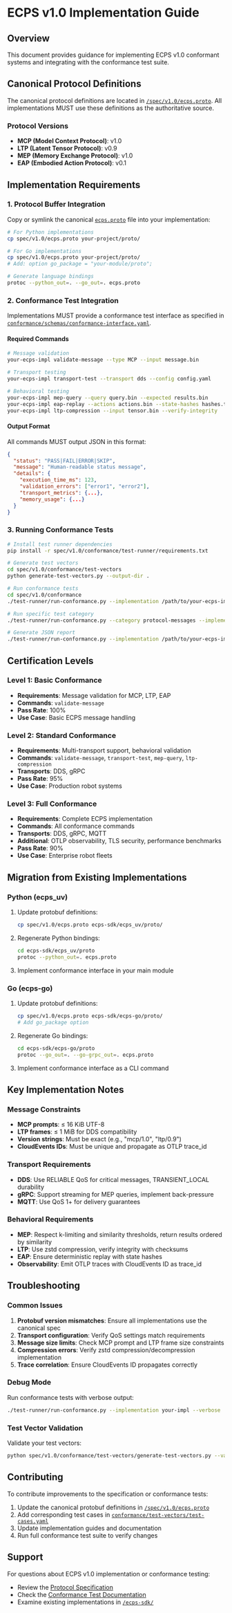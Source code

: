 # ECPS v1.0 Implementation Guide

## Overview

This document provides guidance for implementing ECPS v1.0 conformant systems and integrating with the conformance test suite.

## Canonical Protocol Definitions

The canonical protocol definitions are located in [`/spec/v1.0/ecps.proto`](./ecps.proto). All implementations MUST use these definitions as the authoritative source.

### Protocol Versions

- **MCP (Model Context Protocol)**: v1.0
- **LTP (Latent Tensor Protocol)**: v0.9  
- **MEP (Memory Exchange Protocol)**: v1.0
- **EAP (Embodied Action Protocol)**: v0.1

## Implementation Requirements

### 1. Protocol Buffer Integration

Copy or symlink the canonical [`ecps.proto`](./ecps.proto) file into your implementation:

```bash
# For Python implementations
cp spec/v1.0/ecps.proto your-project/proto/

# For Go implementations  
cp spec/v1.0/ecps.proto your-project/proto/
# Add: option go_package = "your-module/proto";

# Generate language bindings
protoc --python_out=. --go_out=. ecps.proto
```

### 2. Conformance Test Integration

Implementations MUST provide a conformance test interface as specified in [`conformance/schemas/conformance-interface.yaml`](./conformance/schemas/conformance-interface.yaml).

#### Required Commands

```bash
# Message validation
your-ecps-impl validate-message --type MCP --input message.bin

# Transport testing
your-ecps-impl transport-test --transport dds --config config.yaml

# Behavioral testing
your-ecps-impl mep-query --query query.bin --expected results.bin
your-ecps-impl eap-replay --actions actions.bin --state-hashes hashes.txt
your-ecps-impl ltp-compression --input tensor.bin --verify-integrity
```

#### Output Format

All commands MUST output JSON in this format:

```json
{
  "status": "PASS|FAIL|ERROR|SKIP",
  "message": "Human-readable status message",
  "details": {
    "execution_time_ms": 123,
    "validation_errors": ["error1", "error2"],
    "transport_metrics": {...},
    "memory_usage": {...}
  }
}
```

### 3. Running Conformance Tests

```bash
# Install test runner dependencies
pip install -r spec/v1.0/conformance/test-runner/requirements.txt

# Generate test vectors
cd spec/v1.0/conformance/test-vectors
python generate-test-vectors.py --output-dir .

# Run conformance tests
cd spec/v1.0/conformance
./test-runner/run-conformance.py --implementation /path/to/your-ecps-impl

# Run specific test category
./test-runner/run-conformance.py --category protocol-messages --implementation /path/to/your-ecps-impl

# Generate JSON report
./test-runner/run-conformance.py --implementation /path/to/your-ecps-impl --report-format json > report.json
```

## Certification Levels

### Level 1: Basic Conformance
- **Requirements**: Message validation for MCP, LTP, EAP
- **Commands**: `validate-message`
- **Pass Rate**: 100%
- **Use Case**: Basic ECPS message handling

### Level 2: Standard Conformance  
- **Requirements**: Multi-transport support, behavioral validation
- **Commands**: `validate-message`, `transport-test`, `mep-query`, `ltp-compression`
- **Transports**: DDS, gRPC
- **Pass Rate**: 95%
- **Use Case**: Production robot systems

### Level 3: Full Conformance
- **Requirements**: Complete ECPS implementation
- **Commands**: All conformance commands
- **Transports**: DDS, gRPC, MQTT
- **Additional**: OTLP observability, TLS security, performance benchmarks
- **Pass Rate**: 90%
- **Use Case**: Enterprise robot fleets

## Migration from Existing Implementations

### Python (ecps_uv)

1. Update protobuf definitions:
   ```bash
   cp spec/v1.0/ecps.proto ecps-sdk/ecps_uv/proto/
   ```

2. Regenerate Python bindings:
   ```bash
   cd ecps-sdk/ecps_uv/proto
   protoc --python_out=. ecps.proto
   ```

3. Implement conformance interface in your main module

### Go (ecps-go)

1. Update protobuf definitions:
   ```bash
   cp spec/v1.0/ecps.proto ecps-sdk/ecps-go/proto/
   # Add go_package option
   ```

2. Regenerate Go bindings:
   ```bash
   cd ecps-sdk/ecps-go/proto
   protoc --go_out=. --go-grpc_out=. ecps.proto
   ```

3. Implement conformance interface as a CLI command

## Key Implementation Notes

### Message Constraints
- **MCP prompts**: ≤ 16 KiB UTF-8
- **LTP frames**: ≤ 1 MiB for DDS compatibility
- **Version strings**: Must be exact (e.g., "mcp/1.0", "ltp/0.9")
- **CloudEvents IDs**: Must be unique and propagate as OTLP trace_id

### Transport Requirements
- **DDS**: Use RELIABLE QoS for critical messages, TRANSIENT_LOCAL durability
- **gRPC**: Support streaming for MEP queries, implement back-pressure
- **MQTT**: Use QoS 1+ for delivery guarantees

### Behavioral Requirements
- **MEP**: Respect k-limiting and similarity thresholds, return results ordered by similarity
- **LTP**: Use zstd compression, verify integrity with checksums
- **EAP**: Ensure deterministic replay with state hashes
- **Observability**: Emit OTLP traces with CloudEvents ID as trace_id

## Troubleshooting

### Common Issues

1. **Protobuf version mismatches**: Ensure all implementations use the canonical spec
2. **Transport configuration**: Verify QoS settings match requirements
3. **Message size limits**: Check MCP prompt and LTP frame size constraints
4. **Compression errors**: Verify zstd compression/decompression implementation
5. **Trace correlation**: Ensure CloudEvents ID propagates correctly

### Debug Mode

Run conformance tests with verbose output:
```bash
./test-runner/run-conformance.py --implementation your-impl --verbose
```

### Test Vector Validation

Validate your test vectors:
```bash
python spec/v1.0/conformance/test-vectors/generate-test-vectors.py --validate
```

## Contributing

To contribute improvements to the specification or conformance tests:

1. Update the canonical protobuf definitions in [`/spec/v1.0/ecps.proto`](./ecps.proto)
2. Add corresponding test cases in [`conformance/test-vectors/test-cases.yaml`](./conformance/test-vectors/test-cases.yaml)
3. Update implementation guides and documentation
4. Run full conformance test suite to verify changes

## Support

For questions about ECPS v1.0 implementation or conformance testing:

- Review the [Protocol Specification](./docs/protocol-specification.md)
- Check the [Conformance Test Documentation](./conformance/README.md)
- Examine existing implementations in [`/ecps-sdk/`](../ecps-sdk/)